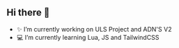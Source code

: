 ## Hi there 👋



- ✨ I’m currently working on ULS Project and ADN'S V2
- 💻 I’m currently learning Lua, JS and TailwindCSS

